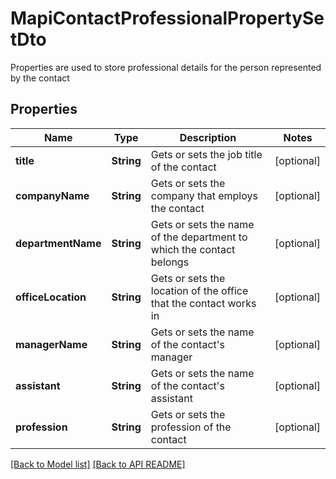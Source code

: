 # MapiContactProfessionalPropertySetDto

Properties are used to store professional details for the person represented by the contact             

## Properties
Name | Type | Description | Notes
------------ | ------------- | ------------- | -------------
**title** | **String** | Gets or sets the job title of the contact              |  [optional]
**companyName** | **String** | Gets or sets the company that employs the contact              |  [optional]
**departmentName** | **String** | Gets or sets the name of the department to which the contact belongs              |  [optional]
**officeLocation** | **String** | Gets or sets the location of the office that the contact works in              |  [optional]
**managerName** | **String** | Gets or sets the name of the contact&#39;s manager              |  [optional]
**assistant** | **String** | Gets or sets the name of the contact&#39;s assistant              |  [optional]
**profession** | **String** | Gets or sets the profession of the contact              |  [optional]




[[Back to Model list]](Models.md) [[Back to API README]](README.md)
